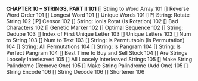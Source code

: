**CHAPTER 10 – STRINGS, PART II 101**
[] String to Word Array 101
[] Reverse Word Order 101
[] Longest Word 101
[] Unique Words 101
[IP] String: Rotate String 102
[IP] Censor 102
[] String: ionIs Rotat (Is Rotation) 102
[] Bad Characters 102
[] Genetic Marker 102
[] Optimal Sequence 102
[] String: Dedupe 103
[] Index of First Unique Letter 103
[] Unique Letters 103
[] Num to String 103
[] Num to Text 103
[] String: Is Permtutaoin (Is Permutation) 104
[] String: All Permutations 104
[] String: Is Pangram 104
[] String: Is Perfect Pangram 104
[] Best Time to Buy and Sell Stock 104
[] Are Strings Loosely Interleaved 105
[] All Loosely Interleaved Strings 105
[] Make String Palindrome (Remove One) 105
[] Make String Palindrome (Add One) 105
[] String Encode 106
[] String Decode 106
[] Shortener 106
